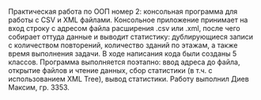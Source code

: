 Практическая работа по ООП номер 2: консольная программа для работы с CSV и XML файлами.
Консольное приложение принимает на вход строку с адресом файла расширения .csv или .xml, после чего собирает оттуда данные и выводит статистику: дублирующиеся записи с количеством повторений, количество зданий по этажам, а также время выполнения задачи.
В ходе написания кода были созданы 5 классов. Программа выполняется поэтапно: ввод адреса до файла, открытие файлов и чтение данных, сбор статистики (в т.ч. с использованием XML Tree), вывод статистики. Работу выполнил Диев Максим, гр. 3353.
